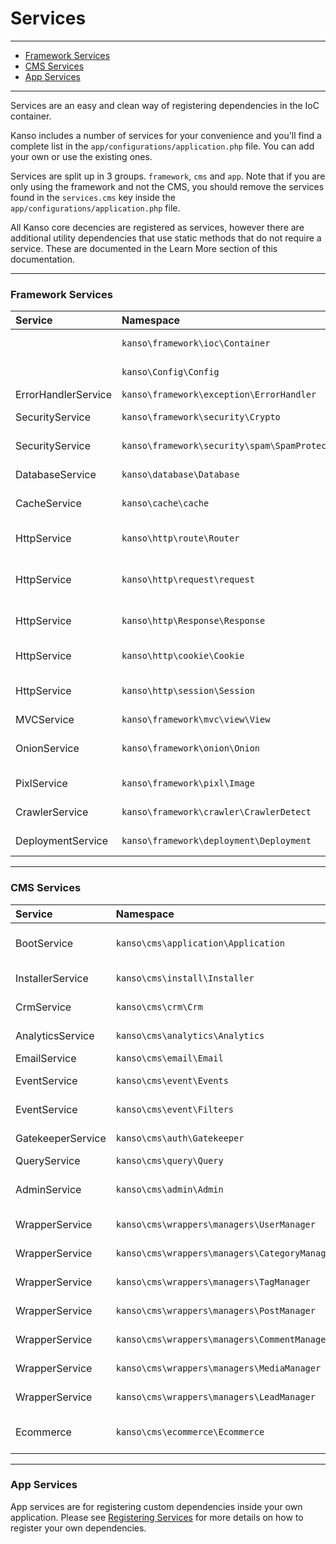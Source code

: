 # Services

--------------------------------------------------------

- [Framework Services](#framework-services)
- [CMS Services](#cms-services)
- [App Services](#app-services)

--------------------------------------------------------

Services are an easy and clean way of registering dependencies in the IoC container.

Kanso includes a number of services for your convenience and you'll find a complete list in the `app/configurations/application.php` file. You can add your own or use the existing ones.

Services are split up in 3 groups. `framework`, `cms` and `app`. Note that if you are only using the framework and not the CMS, you should remove the services found in the `services.cms` key inside the `app/configurations/application.php` file.

All Kanso core decencies are registered as services, however there are additional utility dependencies that use static methods that do not require a service. These are documented in the Learn More section of this documentation.

--------------------------------------------------------

### Framework Services

| Service             | Namespace                                     | Key             | Description              |
|:--------------------|:----------------------------------------------|:----------------|:-------------------------|
|                     | `kanso\framework\ioc\Container`               | `Container`     | IoC Container            |
|                     | `kanso\Config\Config`                         | `Config`        | Configuration manager    |
| ErrorHandlerService | `kanso\framework\exception\ErrorHandler`      | `ErrorHandler`  | Error handler            |
| SecurityService     | `kanso\framework\security\Crypto`             | `Crypto`        | Encryption manager       |
| SecurityService     | `kanso\framework\security\spam\SpamProtector` | `SpamProtector` | SPAM protector           |
| DatabaseService     | `kanso\database\Database`                     | `Database`      | Database manager         |
| CacheService        | `kanso\cache\cache`                           | `Cache`         | Cache manager            |
| HttpService         | `kanso\http\route\Router`                     | `Router`        | HTTP request router      |
| HttpService         | `kanso\http\request\request`                  | `Request`       | HTTP request object      |
| HttpService         | `kanso\http\Response\Response`                | `Response`      | HTTP response object     |
| HttpService         | `kanso\http\cookie\Cookie`                    | `Cookie`        | HTTP cookie manager      |
| HttpService         | `kanso\http\session\Session`                  | `Session`       | HTTP session manager     |
| MVCService          | `kanso\framework\mvc\view\View`               | `View`          | View                     |
| OnionService        | `kanso\framework\onion\Onion`                 | `Onion`         | Onion middleware manager |
| PixlService         | `kanso\framework\pixl\Image`                  | `Pixl`          | Pixl image processor     |
| CrawlerService      | `kanso\framework\crawler\CrawlerDetect`       | `UserAgent`     | UserAgent manager        |
| DeploymentService   | `kanso\framework\deployment\Deployment`       | `Deployment`    | Deployment manager       |


--------------------------------------------------------

### CMS Services

| Service           | Namespace                                     | Key               | Description           |
|:------------------|:----------------------------------------------|:------------------|:----------------------|
| BootService       | `kanso\cms\application\Application`           | `CMS`             | CMS application core  |
| InstallerService  | `kanso\cms\install\Installer`                 | `Installer`       | CMS installer         |
| CrmService        | `kanso\cms\crm\Crm`                           | `Crm`             | Crm manager           |
| AnalyticsService  | `kanso\cms\analytics\Analytics`               | `analytics`       | Analytics integration |
| EmailService      | `kanso\cms\email\Email`                       | `Email`           | Email utility         |
| EventService      | `kanso\cms\event\Events`                      | `Events`          | Events manager        |
| EventService      | `kanso\cms\event\Filters`                     | `Filters`         | Filters manager       |
| GatekeeperService | `kanso\cms\auth\Gatekeeper`                   | `Gatekeeper`      | CMS Gatekeeper        |
| QueryService      | `kanso\cms\query\Query`                       | `Query`           | CMS Query             |
| AdminService      | `kanso\cms\admin\Admin`                       | `Admin`           | Admin panel access    |
| WrapperService    | `kanso\cms\wrappers\managers\UserManager`     | `UserManager`     | User manager          |
| WrapperService    | `kanso\cms\wrappers\managers\CategoryManager` | `CategoryManager` | Category manager      |
| WrapperService    | `kanso\cms\wrappers\managers\TagManager`      | `TagManager`      | Tag manager           |
| WrapperService    | `kanso\cms\wrappers\managers\PostManager`     | `PostManager`     | Post manager          |
| WrapperService    | `kanso\cms\wrappers\managers\CommentManager`  | `CommentManager`  | Comment manager       |
| WrapperService    | `kanso\cms\wrappers\managers\MediaManager`    | `MediaManager`    | Media manager         |
| WrapperService    | `kanso\cms\wrappers\managers\LeadManager`     | `LeadManager`     | Lead manager          |
| Ecommerce         | `kanso\cms\ecommerce\Ecommerce`               | `Ecommerce`       | E-commerce manager    |

--------------------------------------------------------

### App Services
App services are for registering custom dependencies inside your own application. Please see [Registering Services](/getting-started/dependency-injection#registering-services) for more details on how to register your own dependencies.

